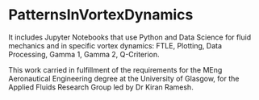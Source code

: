 # PatternsInVortexDynamics

It includes Jupyter Notebooks that use Python and Data Science for fluid mechanics and in specific vortex dynamics: FTLE, Plotting, Data Processing, Gamma 1, Gamma 2, Q-Criterion.

This work carried in fulfillment of the requirements for the MEng Aeronautical Engineering degree at the University of Glasgow, for the Applied Fluids Research Group led by Dr Kiran Ramesh. 


